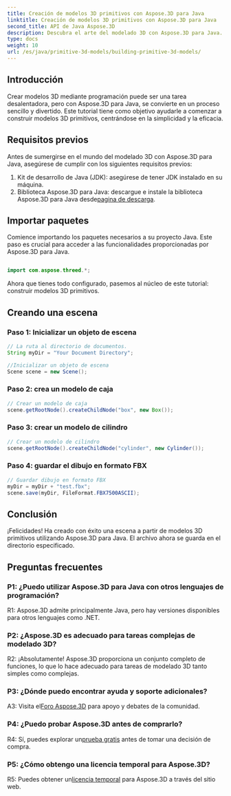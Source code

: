 ```yaml
---
title: Creación de modelos 3D primitivos con Aspose.3D para Java
linktitle: Creación de modelos 3D primitivos con Aspose.3D para Java
second_title: API de Java Aspose.3D
description: Descubra el arte del modelado 3D con Aspose.3D para Java. Aprenda a construir modelos 3D primitivos sin esfuerzo y dé rienda suelta a su creatividad.
type: docs
weight: 10
url: /es/java/primitive-3d-models/building-primitive-3d-models/
---
```

## Introducción

Crear modelos 3D mediante programación puede ser una tarea desalentadora, pero con Aspose.3D para Java, se convierte en un proceso sencillo y divertido. Este tutorial tiene como objetivo ayudarle a comenzar a construir modelos 3D primitivos, centrándose en la simplicidad y la eficacia.

## Requisitos previos

Antes de sumergirse en el mundo del modelado 3D con Aspose.3D para Java, asegúrese de cumplir con los siguientes requisitos previos:

1. Kit de desarrollo de Java (JDK): asegúrese de tener JDK instalado en su máquina.
2.  Biblioteca Aspose.3D para Java: descargue e instale la biblioteca Aspose.3D para Java desde[pagina de descarga](https://releases.aspose.com/3d/java/).

## Importar paquetes

Comience importando los paquetes necesarios a su proyecto Java. Este paso es crucial para acceder a las funcionalidades proporcionadas por Aspose.3D para Java.

```java

import com.aspose.threed.*;
```

Ahora que tienes todo configurado, pasemos al núcleo de este tutorial: construir modelos 3D primitivos.

## Creando una escena

### Paso 1: Inicializar un objeto de escena

```java
// La ruta al directorio de documentos.
String myDir = "Your Document Directory";

//Inicializar un objeto de escena
Scene scene = new Scene();
```

### Paso 2: crea un modelo de caja

```java
// Crear un modelo de caja
scene.getRootNode().createChildNode("box", new Box());
```

### Paso 3: crear un modelo de cilindro

```java
// Crear un modelo de cilindro
scene.getRootNode().createChildNode("cylinder", new Cylinder());
```

### Paso 4: guardar el dibujo en formato FBX

```java
// Guardar dibujo en formato FBX
myDir = myDir + "test.fbx";
scene.save(myDir, FileFormat.FBX7500ASCII);
```

## Conclusión

¡Felicidades! Ha creado con éxito una escena a partir de modelos 3D primitivos utilizando Aspose.3D para Java. El archivo ahora se guarda en el directorio especificado.

## Preguntas frecuentes

### P1: ¿Puedo utilizar Aspose.3D para Java con otros lenguajes de programación?

R1: Aspose.3D admite principalmente Java, pero hay versiones disponibles para otros lenguajes como .NET.

### P2: ¿Aspose.3D es adecuado para tareas complejas de modelado 3D?

R2: ¡Absolutamente! Aspose.3D proporciona un conjunto completo de funciones, lo que lo hace adecuado para tareas de modelado 3D tanto simples como complejas.

### P3: ¿Dónde puedo encontrar ayuda y soporte adicionales?

 A3: Visita el[Foro Aspose.3D](https://forum.aspose.com/c/3d/18) para apoyo y debates de la comunidad.

### P4: ¿Puedo probar Aspose.3D antes de comprarlo?

 R4: Sí, puedes explorar un[prueba gratis](https://releases.aspose.com/) antes de tomar una decisión de compra.

### P5: ¿Cómo obtengo una licencia temporal para Aspose.3D?

 R5: Puedes obtener un[licencia temporal](https://purchase.aspose.com/temporary-license/) para Aspose.3D a través del sitio web.